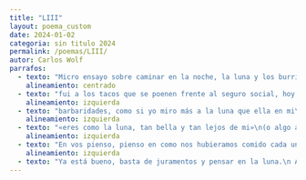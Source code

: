 ```yaml
---
title: "LIII"
layout: poema_custom
date: 2024-01-02
categoria: sin titulo 2024
permalink: /poemas/LIII/
autor: Carlos Wolf
parrafos:
  - texto: "Micro ensayo sobre caminar en la noche, la luna y los burritos\n(Juro que no se trata de vos)"
    alineamiento: centrado
  - texto: "fui a los tacos que se poenen frente al seguro social, hoy lunes\n(burritos 2x1),pesando en lo que estoy escribiendo y mis reflecciones mientras miro a la luna"
    alineamiento: izquierda
  - texto: "barbaridades, como si yo miro más a la luna que ella en mi\no si miro más a la luna por el smog que mata a las estrellas,\no si es la luz de los rascacielos que mata a las estrellas,\no si es la muerte de las estrellas lo que me mata."
    alineamiento: izquierda
  - texto: "«eres como la luna, tan bella y tan lejos de mi»\n(o algo asi decia el poema árabe)."
    alineamiento: izquierda
  - texto: "En vos pienso, pienso en como nos hubieramos comido cada uno un burrito, seria mentir, si te dijera que pense en vos mientras me comía los burritos,en verdad tengo que estar sentado y sobrio para hacerlo.\nDisfruto aún de mi silencio\n (y en los audifonos tener a MGMT o The Strikes).\nY que los minutos pasen y mis pensamientos sobre vos pasen. Caminé bailando de regreso a casa (The White Stripes) y en verdad, hasta que no me senté, y me puse a pensar; no pensé en vos (lo juro)"
    alineamiento: izquierda
  - texto: "Ya está bueno, basta de juramentos y pensar en la luna.\n Ahora se que es lunes y los burritos están al dos por uno."
---
```

